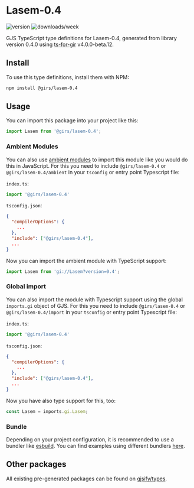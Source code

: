 
# Lasem-0.4

![version](https://img.shields.io/npm/v/@girs/lasem-0.4)
![downloads/week](https://img.shields.io/npm/dw/@girs/lasem-0.4)


GJS TypeScript type definitions for Lasem-0.4, generated from library version 0.4.0 using [ts-for-gir](https://github.com/gjsify/ts-for-gir) v4.0.0-beta.12.


## Install

To use this type definitions, install them with NPM:
```bash
npm install @girs/lasem-0.4
```

## Usage

You can import this package into your project like this:
```ts
import Lasem from '@girs/lasem-0.4';
```

### Ambient Modules

You can also use [ambient modules](https://github.com/gjsify/ts-for-gir/tree/main/packages/cli#ambient-modules) to import this module like you would do this in JavaScript.
For this you need to include `@girs/lasem-0.4` or `@girs/lasem-0.4/ambient` in your `tsconfig` or entry point Typescript file:

`index.ts`:
```ts
import '@girs/lasem-0.4'
```

`tsconfig.json`:
```json
{
  "compilerOptions": {
    ...
  },
  "include": ["@girs/lasem-0.4"],
  ...
}
```

Now you can import the ambient module with TypeScript support: 

```ts
import Lasem from 'gi://Lasem?version=0.4';
```

### Global import

You can also import the module with Typescript support using the global `imports.gi` object of GJS.
For this you need to include `@girs/lasem-0.4` or `@girs/lasem-0.4/import` in your `tsconfig` or entry point Typescript file:

`index.ts`:
```ts
import '@girs/lasem-0.4'
```

`tsconfig.json`:
```json
{
  "compilerOptions": {
    ...
  },
  "include": ["@girs/lasem-0.4"],
  ...
}
```

Now you have also type support for this, too:

```ts
const Lasem = imports.gi.Lasem;
```

### Bundle

Depending on your project configuration, it is recommended to use a bundler like [esbuild](https://esbuild.github.io/). You can find examples using different bundlers [here](https://github.com/gjsify/ts-for-gir/tree/main/examples).

## Other packages

All existing pre-generated packages can be found on [gjsify/types](https://github.com/gjsify/types).

